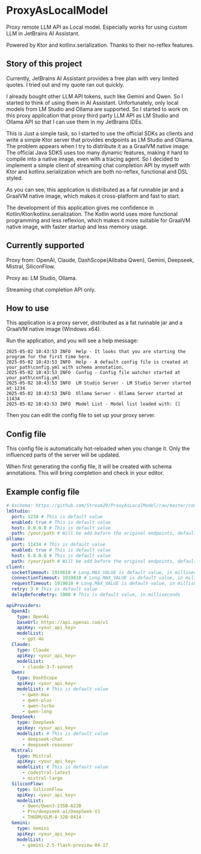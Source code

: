 # ProxyAsLocalModel

Proxy remote LLM API as Local model. Especially works for using custom LLM in JetBrains AI Assistant.

Powered by Ktor and kotlinx.serialization. Thanks to their no-reflex features.

## Story of this project

Currently, JetBrains AI Assistant provides a free plan with very limited quotes. I tried out and my quote ran out quickly.

I already bought other LLM API tokens, such like Gemini and Qwen. So I started to think of using them in AI Assistant. Unfortunately, only local models from LM Studio and Ollama are supported. So I started to work on this proxy application that proxy third party LLM API as LM Studio and Ollama API so that I can use them in my JetBrains IDEs.

This is Just a simple task, so I started to use the official SDKs as clients and write a simple Ktor server that provides endpoints as LM Studio and Ollama. The problem appears when I try to distribute it as a GraalVM native image. The official Java SDKS uses too many dynamic features, making it hard to compile into a native image, even with a tracing agent. So I decided to implement a simple client of streaming chat completion API by myself with Ktor and kotlinx.serialization which are both no-reflex, functional and DSL styled.

As you can see, this application is distributed as a fat runnable jar and a GraalVM native image, which makes it cross-platform and fast to start.

The development of this application gives me confidence in Kotlin/Ktor/kotlinx.serialization. The Kotlin world uses more functional programming and less reflexion, which makes it more suitable for GraalVM native image, with faster startup and less memory usage.

## Currently supported

Proxy from: OpenAI, Claude, DashScope(Alibaba Qwen), Gemini, Deepseek, Mistral, SiliconFlow.

Proxy as: LM Studio, Ollama.

Streaming chat completion API only.

## How to use

This application is a proxy server, distributed as a fat runnable jar and a GraalVM native image (Windows x64).

Run the application, and you will see a help message:

```
2025-05-02 10:43:53 INFO  Help - It looks that you are starting the program for the first time here.
2025-05-02 10:43:53 INFO  Help - A default config file is created at your_path\config.yml with schema annotation.
2025-05-02 10:43:53 INFO  Config - Config file watcher started at your_path\config.yml
2025-05-02 10:43:53 INFO  LM Studio Server - LM Studio Server started at 1234
2025-05-02 10:43:53 INFO  Ollama Server - Ollama Server started at 11434
2025-05-02 10:43:53 INFO  Model List - Model list loaded with: []
```

Then you can edit the config file to set up your proxy server.

## Config file

This config file is automatically hot-reloaded when you change it. Only the influenced parts of the server will be updated.

When first generating the config file, it will be created with schema annotations. This will bring completion and check in your editor.

## Example config file

```yaml
# $schema: https://github.com/Stream29/ProxyAsLocalModel/raw/master/config_v3.schema.json
lmStudio:
  port: 1234 # This is default value
  enabled: true # This is default value
  host: 0.0.0.0 # This is default value
  path: /your/path # Will be add before the original endpoints, default value is empty
ollama:
  port: 11434 # This is default value
  enabled: true # This is default value
  host: 0.0.0.0 # This is default value
  path: /your/path # Will be add before the original endpoints, default value is empty
client:
  socketTimeout: 1919810 # Long.MAX_VALUE is default value, in milliseconds
  connectionTimeout: 1919810 # Long.MAX_VALUE is default value, in milliseconds
  requestTimeout: 1919810 # Long.MAX_VALUE is default value, in milliseconds
  retry: 3 # This is default value
  delayBeforeRetry: 1000 # This is default value, in milliseconds

apiProviders:
  OpenAI:
    type: OpenAi
    baseUrl: https://api.openai.com/v1
    apiKey: <your_api_key>
    modelList:
      - gpt-4o
  Claude:
    type: Claude
    apiKey: <your_api_key>
    modelList:
      - claude-3-7-sonnet
  Qwen:
    type: DashScope
    apiKey: <your_api_key>
    modelList: # This is default value
      - qwen-max
      - qwen-plus
      - qwen-turbo
      - qwen-long
  DeepSeek:
    type: DeepSeek
    apiKey: <your_api_key>
    modelList: # This is default value
      - deepseek-chat
      - deepseek-reasoner
  Mistral:
    type: Mistral
    apiKey: <your_api_key>
    modelList: # This is default value
      - codestral-latest
      - mistral-large
  SiliconFlow:
    type: SiliconFlow
    apiKey: <your_api_key>
    modelList:
      - Qwen/Qwen3-235B-A22B
      - Pro/deepseek-ai/DeepSeek-V3
      - THUDM/GLM-4-32B-0414
  Gemini:
    type: Gemini
    apiKey: <your_api_key>
    modelList:
      - gemini-2.5-flash-preview-04-17
```